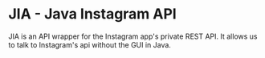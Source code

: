 # JIA - Java Instagram API
JIA is an API wrapper for the Instagram app's private REST API. It allows us to talk to Instagram's api without the GUI in Java.
